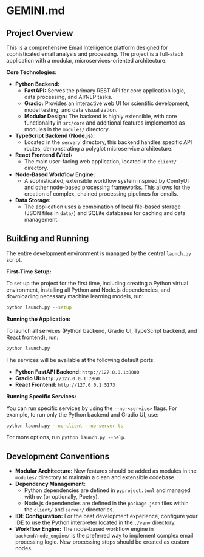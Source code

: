 # GEMINI.md

## Project Overview

This is a comprehensive Email Intelligence platform designed for sophisticated email analysis and processing. The project is a full-stack application with a modular, microservices-oriented architecture.

**Core Technologies:**

*   **Python Backend:**
    *   **FastAPI:** Serves the primary REST API for core application logic, data processing, and AI/NLP tasks.
    *   **Gradio:** Provides an interactive web UI for scientific development, model testing, and data visualization.
    *   **Modular Design:** The backend is highly extensible, with core functionality in `src/core` and additional features implemented as modules in the `modules/` directory.
*   **TypeScript Backend (Node.js):**
    *   Located in the `server/` directory, this backend handles specific API routes, demonstrating a polyglot microservice architecture.
*   **React Frontend (Vite):**
    *   The main user-facing web application, located in the `client/` directory.
*   **Node-Based Workflow Engine:**
    *   A sophisticated, extensible workflow system inspired by ComfyUI and other node-based processing frameworks. This allows for the creation of complex, chained processing pipelines for emails.
*   **Data Storage:**
    *   The application uses a combination of local file-based storage (JSON files in `data/`) and SQLite databases for caching and data management.

## Building and Running

The entire development environment is managed by the central `launch.py` script.

**First-Time Setup:**

To set up the project for the first time, including creating a Python virtual environment, installing all Python and Node.js dependencies, and downloading necessary machine learning models, run:

```bash
python launch.py --setup
```

**Running the Application:**

To launch all services (Python backend, Gradio UI, TypeScript backend, and React frontend), run:

```bash
python launch.py
```

The services will be available at the following default ports:

*   **Python FastAPI Backend:** `http://127.0.0.1:8000`
*   **Gradio UI:** `http://127.0.0.1:7860`
*   **React Frontend:** `http://127.0.0.1:5173`

**Running Specific Services:**

You can run specific services by using the `--no-<service>` flags. For example, to run only the Python backend and Gradio UI, use:

```bash
python launch.py --no-client --no-server-ts
```

For more options, run `python launch.py --help`.

## Development Conventions

*   **Modular Architecture:** New features should be added as modules in the `modules/` directory to maintain a clean and extensible codebase.
*   **Dependency Management:**
    *   Python dependencies are defined in `pyproject.toml` and managed with `uv` (or optionally, Poetry).
    *   Node.js dependencies are defined in the `package.json` files within the `client/` and `server/` directories.
*   **IDE Configuration:** For the best development experience, configure your IDE to use the Python interpreter located in the `./venv` directory.
*   **Workflow Engine:** The node-based workflow engine in `backend/node_engine/` is the preferred way to implement complex email processing logic. New processing steps should be created as custom nodes.
